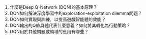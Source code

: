 1. 什麼是Deep Q-Network (DQN)的基本原理？
2. DQN如何解決深度學習中的exploration-exploitation dilemma問題？
3. DQN如何實現與訓練，以提高遊戲智能體的效能？
4. DQN輸出的Q值具體代表什麼意義？如何將其轉化為行動策略？
5. DQN用於其他問題或領域的應用有哪些？
